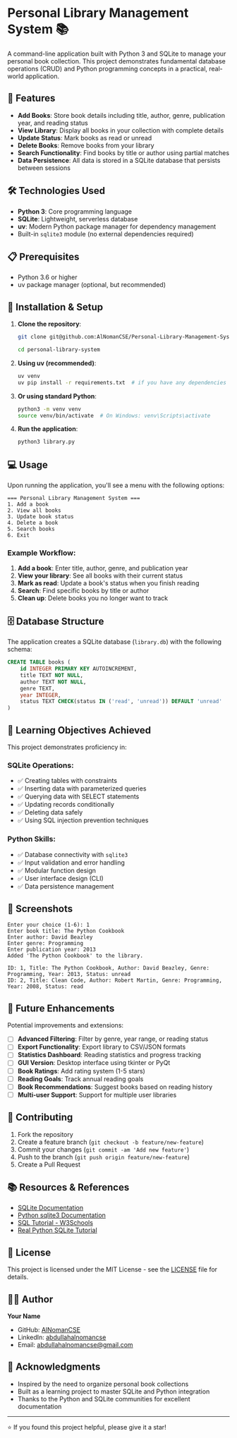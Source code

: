# Personal Library Management System 📚

A command-line application built with Python 3 and SQLite to manage your personal book collection. This project demonstrates fundamental database operations (CRUD) and Python programming concepts in a practical, real-world application.

## 🚀 Features

- **Add Books**: Store book details including title, author, genre, publication year, and reading status
- **View Library**: Display all books in your collection with complete details
- **Update Status**: Mark books as read or unread
- **Delete Books**: Remove books from your library
- **Search Functionality**: Find books by title or author using partial matches
- **Data Persistence**: All data is stored in a SQLite database that persists between sessions

## 🛠️ Technologies Used

- **Python 3**: Core programming language
- **SQLite**: Lightweight, serverless database
- **uv**: Modern Python package manager for dependency management
- Built-in `sqlite3` module (no external dependencies required)

## 📋 Prerequisites

- Python 3.6 or higher
- uv package manager (optional, but recommended)

## 🔧 Installation & Setup

1. **Clone the repository**:
   ```bash
   git clone git@github.com:AlNomanCSE/Personal-Library-Management-System---Using-Python-and-sqlite-.git

   cd personal-library-system
   ```

2. **Using uv (recommended)**:
   ```bash
   uv venv
   uv pip install -r requirements.txt  # if you have any dependencies
   ```

3. **Or using standard Python**:
   ```bash
   python3 -m venv venv
   source venv/bin/activate  # On Windows: venv\Scripts\activate
   ```

4. **Run the application**:
   ```bash
   python3 library.py
   ```

## 💻 Usage

Upon running the application, you'll see a menu with the following options:

```
=== Personal Library Management System ===
1. Add a book
2. View all books  
3. Update book status
4. Delete a book
5. Search books
6. Exit
```

### Example Workflow:

1. **Add a book**: Enter title, author, genre, and publication year
2. **View your library**: See all books with their current status
3. **Mark as read**: Update a book's status when you finish reading
4. **Search**: Find specific books by title or author
5. **Clean up**: Delete books you no longer want to track

## 🗄️ Database Structure

The application creates a SQLite database (`library.db`) with the following schema:

```sql
CREATE TABLE books (
    id INTEGER PRIMARY KEY AUTOINCREMENT,
    title TEXT NOT NULL,
    author TEXT NOT NULL,
    genre TEXT,
    year INTEGER,
    status TEXT CHECK(status IN ('read', 'unread')) DEFAULT 'unread'
)
```

## 🎯 Learning Objectives Achieved

This project demonstrates proficiency in:

### SQLite Operations:
- ✅ Creating tables with constraints
- ✅ Inserting data with parameterized queries
- ✅ Querying data with SELECT statements
- ✅ Updating records conditionally
- ✅ Deleting data safely
- ✅ Using SQL injection prevention techniques

### Python Skills:
- ✅ Database connectivity with `sqlite3`
- ✅ Input validation and error handling
- ✅ Modular function design
- ✅ User interface design (CLI)
- ✅ Data persistence management

## 📸 Screenshots

```
Enter your choice (1-6): 1
Enter book title: The Python Cookbook
Enter author: David Beazley
Enter genre: Programming
Enter publication year: 2013
Added 'The Python Cookbook' to the library.
```

```
ID: 1, Title: The Python Cookbook, Author: David Beazley, Genre: Programming, Year: 2013, Status: unread
ID: 2, Title: Clean Code, Author: Robert Martin, Genre: Programming, Year: 2008, Status: read
```

## 🚀 Future Enhancements

Potential improvements and extensions:

- [ ] **Advanced Filtering**: Filter by genre, year range, or reading status
- [ ] **Export Functionality**: Export library to CSV/JSON formats  
- [ ] **Statistics Dashboard**: Reading statistics and progress tracking
- [ ] **GUI Version**: Desktop interface using tkinter or PyQt
- [ ] **Book Ratings**: Add rating system (1-5 stars)
- [ ] **Reading Goals**: Track annual reading goals
- [ ] **Book Recommendations**: Suggest books based on reading history
- [ ] **Multi-user Support**: Support for multiple user libraries

## 🤝 Contributing

1. Fork the repository
2. Create a feature branch (`git checkout -b feature/new-feature`)
3. Commit your changes (`git commit -am 'Add new feature'`)
4. Push to the branch (`git push origin feature/new-feature`)
5. Create a Pull Request

## 📚 Resources & References

- [SQLite Documentation](https://www.sqlite.org/docs.html)
- [Python sqlite3 Documentation](https://docs.python.org/3/library/sqlite3.html)
- [SQL Tutorial - W3Schools](https://www.w3schools.com/sql/)
- [Real Python SQLite Tutorial](https://realpython.com/python-sqlite-databases/)

## 📄 License

This project is licensed under the MIT License - see the [LICENSE](LICENSE) file for details.

## 👨‍💻 Author

**Your Name**
- GitHub: [AlNomanCSE](https://github.com/AlNomanCSE)
- LinkedIn: [abdullahalnomancse](https://linkedin.com/in/abdullahalnomancse)
- Email: abdullahalnomancse@gmail.com

## 🙏 Acknowledgments

- Inspired by the need to organize personal book collections
- Built as a learning project to master SQLite and Python integration
- Thanks to the Python and SQLite communities for excellent documentation

---

⭐ If you found this project helpful, please give it a star!